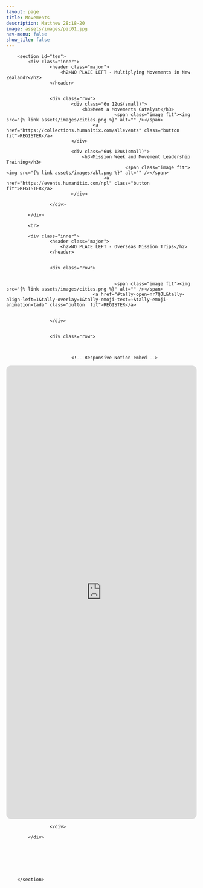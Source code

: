 ```yaml
---
layout: page
title: Movements
description: Matthew 28:18-20
image: assets/images/pic01.jpg
nav-menu: false
show_tile: false
---
```


<div id="main" class="alt">

        <section id="ten">
            <div class="inner">
					<header class="major">
						<h2>NO PLACE LEFT - Multiplying Movements in New Zealand?</h2>
					</header>
				
				
					<div class="row">
							<div class="6u 12u$(small)">
								<h3>Meet a Movements Catalyst</h3>
											<span class="image fit"><img src="{% link assets/images/cities.png %}" alt="" /></span>
									<a href="https://collections.humanitix.com/allevents" class="button  fit">REGISTER</a>
							</div>

							<div class="6u$ 12u$(small)">
								<h3>Mission Week and Movement Leadership Training</h3>
												<span class="image fit"><img src="{% link assets/images/akl.png %}" alt="" /></span>
										<a href="https://events.humanitix.com/npl" class="button  fit">REGISTER</a>
							</div>
					
					</div>   
					
        	</div>

			<br>

			<div class="inner">
					<header class="major">
						<h2>NO PLACE LEFT - Overseas Mission Trips</h2>
					</header>
				
				
					<div class="row">


											<span class="image fit"><img src="{% link assets/images/cities.png %}" alt="" /></span>
									<a href="#tally-open=nr7QJL&tally-align-left=1&tally-overlay=1&tally-emoji-text=✈️&tally-emoji-animation=tada" class="button  fit">REGISTER</a>

					
					</div>   


					<div class="row">



							<!-- Responsive Notion embed -->
<style>
  .notion-embed-wrap {
    position: relative;
    width: 100%;
    /* Use dynamic viewport height where supported */
    height: 88dvh;
    max-height: 1200px;
    border-radius: 12px;
    overflow: hidden;
  }
  /* Fallback for browsers without dvh support */
  @supports not (height: 1dvh) {
    .notion-embed-wrap { height: 88vh; }
  }

  /* Tweak height on small screens */
  @media (max-width: 640px) {
    .notion-embed-wrap { height: 92dvh; }
  }

  .notion-embed-wrap iframe {
    position: absolute;
    inset: 0;
    width: 100%;
    height: 100%;
    border: 0;
  }
</style>

<div class="notion-embed-wrap">
  <iframe
    src="https://www.notion.so/27df475963518088831bef7349fd1473?v=27df475963518024a024000c18ab06ed&source=copy_link"
    title="Opportunities Board"
    loading="lazy"
    referrerpolicy="no-referrer"
  ></iframe>
</div>

					
					</div>   
					
        	</div>



		 

				

        </section>

</div>